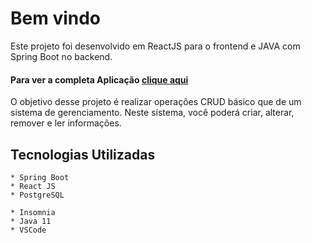 # Bem vindo

Este projeto foi desenvolvido em ReactJS para o frontend e JAVA com Spring Boot no backend.
#### Para ver a completa Aplicação [clique aqui](https://github.com/ltalitatgoncalves/) 

O objetivo desse projeto é realizar operações CRUD básico que de um sistema de gerenciamento. Neste sistema, você poderá criar, alterar, remover e ler informações.


## Tecnologias Utilizadas
```
* Spring Boot
* React JS
* PostgreSQL

* Insomnia
* Java 11
* VSCode

```
